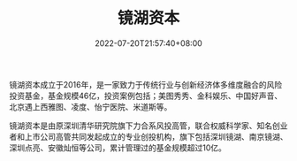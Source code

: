 ﻿---
weight: 
title: "镜湖资本"
description: "镜湖资本成立于2016年，是一家致力于传统行业与创新经济体多维度融合的风险投资基金，基金规模46亿，投资案例包括；美图秀秀、金科娱乐、中国好声音、北京遇上西雅图、凌度、怡宁..."
date: 2022-07-20T21:57:40+08:00
lastmod: 2022-07-20T16:45:40+08:00
draft: false
authors: ["浮尘"]
featuredImage: "jinghuziben.png"
link: "http://www.jhcap.cn/"
tags: ["投资机构","镜湖资本"]
categories: ["navigation"]
navigation: ["投资机构"]
lightgallery: true
toc: true
pinned: false
recommend: false
recommend1: false
---
镜湖资本成立于2016年，是一家致力于传统行业与创新经济体多维度融合的风险投资基金，基金规模46亿，投资案例包括；美图秀秀、金科娱乐、中国好声音、北京遇上西雅图、凌度、怡宁医院、米道斯等。

镜湖资本是由原深圳清华研究院旗下力合系风投高管，联合权威科学家、知名创业者和上市公司高管共同发起成立的专业创投机构，旗下包括深圳镜湖、南京镜湖、深圳点亮、安徽灿恒等公司，累计管理过的基金规模超过10亿。